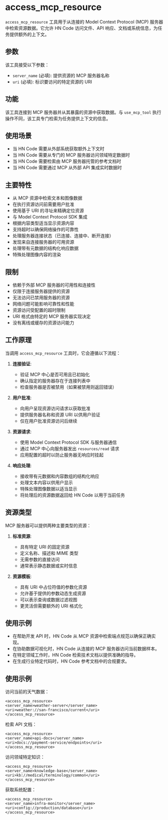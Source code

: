 # access_mcp_resource

`access_mcp_resource` 工具用于从连接的 Model Context Protocol (MCP) 服务器中检索资源数据。它允许 HN Code 访问文件、API 响应、文档或系统信息，为任务提供额外的上下文。

## 参数

该工具接受以下参数：

- `server_name` (必填): 提供资源的 MCP 服务器名称
- `uri` (必填): 标识要访问的特定资源的 URI

## 功能

该工具连接到 MCP 服务器并从其暴露的资源中获取数据。与 `use_mcp_tool` 执行操作不同，该工具专门检索为任务提供上下文的信息。

## 使用场景

- 当 HN Code 需要从外部系统获取额外上下文时
- 当 HN Code 需要从专门的 MCP 服务器访问领域特定数据时
- 当 HN Code 需要检索由 MCP 服务器托管的参考文档时
- 当 HN Code 需要通过 MCP 从外部 API 集成实时数据时

## 主要特性

- 从 MCP 资源中检索文本和图像数据
- 在执行资源访问前需要用户批准
- 使用基于 URI 的寻址来精确定位资源
- 与 Model Context Protocol SDK 集成
- 根据内容类型适当显示资源内容
- 支持超时以确保网络操作的可靠性
- 处理服务器连接状态（已连接、连接中、断开连接）
- 发现来自连接服务器的可用资源
- 处理带有元数据的结构化响应数据
- 特殊处理图像内容的渲染

## 限制

- 依赖于外部 MCP 服务器的可用性和连接性
- 仅限于连接服务器提供的资源
- 无法访问已禁用服务器的资源
- 网络问题可能影响可靠性和性能
- 资源访问受配置的超时限制
- URI 格式由特定的 MCP 服务器实现决定
- 没有离线或缓存的资源访问能力

## 工作原理

当调用 `access_mcp_resource` 工具时，它会遵循以下流程：

1. **连接验证**:

    - 验证 MCP 中心是否可用且已初始化
    - 确认指定的服务器存在于连接列表中
    - 检查服务器是否被禁用（如果被禁用则返回错误）

2. **用户批准**:

    - 向用户呈现资源访问请求以获取批准
    - 提供服务器名称和资源 URI 以供用户验证
    - 仅在用户批准资源访问后继续

3. **资源请求**:

    - 使用 Model Context Protocol SDK 与服务器通信
    - 通过 MCP 中心向服务器发出 `resources/read` 请求
    - 应用配置的超时以防止服务器无响应时挂起

4. **响应处理**:
    - 接收带有元数据和内容数组的结构化响应
    - 处理文本内容以供用户显示
    - 特殊处理图像数据以适当显示
    - 将处理后的资源数据返回给 HN Code 以用于当前任务

## 资源类型

MCP 服务器可以提供两种主要类型的资源：

1. **标准资源**:

    - 具有特定 URI 的固定资源
    - 定义名称、描述和 MIME 类型
    - 无需参数的直接访问
    - 通常表示静态数据或实时信息

2. **资源模板**:
    - 具有 URI 中占位符值的参数化资源
    - 允许基于提供的参数动态生成资源
    - 可以表示查询或数据过滤视图
    - 更灵活但需要额外的 URI 格式化

## 使用示例

- 在帮助开发 API 时，HN Code 从 MCP 资源中检索端点规范以确保正确实现。
- 在协助数据可视化时，HN Code 从连接的 MCP 服务器访问当前数据样本。
- 在特定领域工作时，HN Code 检索技术文档以提供准确的指导。
- 在生成行业特定代码时，HN Code 参考文档中的合规要求。

## 使用示例

访问当前的天气数据：

```
<access_mcp_resource>
<server_name>weather-server</server_name>
<uri>weather://san-francisco/current</uri>
</access_mcp_resource>
```

检索 API 文档：

```
<access_mcp_resource>
<server_name>api-docs</server_name>
<uri>docs://payment-service/endpoints</uri>
</access_mcp_resource>
```

访问领域特定知识：

```
<access_mcp_resource>
<server_name>knowledge-base</server_name>
<uri>kb://medical/terminology/common</uri>
</access_mcp_resource>
```

获取系统配置：

```
<access_mcp_resource>
<server_name>infra-monitor</server_name>
<uri>config://production/database</uri>
</access_mcp_resource>
```
